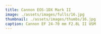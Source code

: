 ```yaml
---
title: Cannon EOS-1DX Mark II
image: ./assets/images/fulls/16.jpg
thumbnail: ./assets/images/thumbs/16.jpg
caption: Cannon EF 24-70 mm F2.8L II USM
---
```

